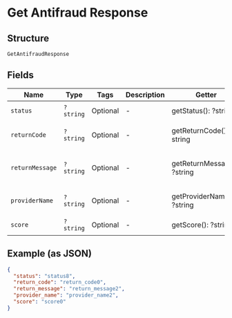 
# Get Antifraud Response

## Structure

`GetAntifraudResponse`

## Fields

| Name | Type | Tags | Description | Getter | Setter |
|  --- | --- | --- | --- | --- | --- |
| `status` | `?string` | Optional | - | getStatus(): ?string | setStatus(?string status): void |
| `returnCode` | `?string` | Optional | - | getReturnCode(): ?string | setReturnCode(?string returnCode): void |
| `returnMessage` | `?string` | Optional | - | getReturnMessage(): ?string | setReturnMessage(?string returnMessage): void |
| `providerName` | `?string` | Optional | - | getProviderName(): ?string | setProviderName(?string providerName): void |
| `score` | `?string` | Optional | - | getScore(): ?string | setScore(?string score): void |

## Example (as JSON)

```json
{
  "status": "status8",
  "return_code": "return_code0",
  "return_message": "return_message2",
  "provider_name": "provider_name2",
  "score": "score0"
}
```

